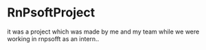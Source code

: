 # RnPsoftProject
it was a project which was made by me and my team while we were working in rnpsofft as an intern..
